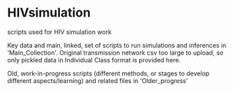 # HIVsimulation
 scripts used for HIV simulation work

 Key data and main, linked, set of scripts to run simulations and inferences in 'Main_Collection'. Original transmission network csv too large to upload, so only pickled data in Individual Class format is provided here.

 Old, work-in-progress scripts (different methods, or stages to develop different aspects/learning) and related files in 'Older_progress'
